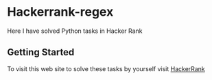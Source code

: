 # Hackerrank-regex

Here I have solved Python tasks in Hacker Rank

## Getting Started

To visit this web site to solve these tasks by yourself visit [HackerRank](https://www.hackerrank.com/domains/python)